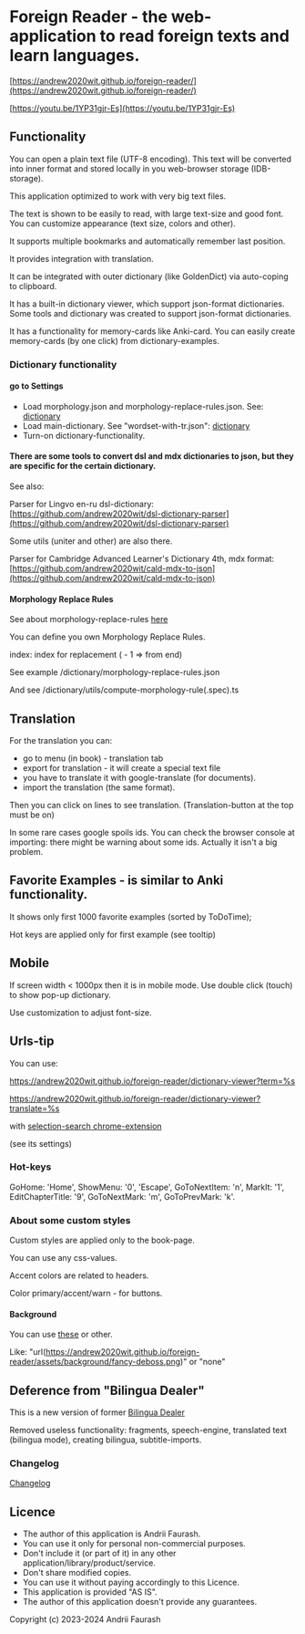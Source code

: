 # Foreign Reader - the web-application to read foreign texts and learn languages.

[https://andrew2020wit.github.io/foreign-reader/](https://andrew2020wit.github.io/foreign-reader/)

[https://youtu.be/1YP31gjr-Es](https://youtu.be/1YP31gjr-Es)

## Functionality

You can open a plain text file (UTF-8 encoding).
This text will be converted into inner format
and stored locally in you web-browser storage (IDB-storage).

This application optimized to work with very big text files.

The text is shown to be easily to read, with large text-size and good font.
You can customize appearance (text size, colors and other). 

It supports multiple bookmarks and automatically remember last position.

It provides integration with translation.

It can be integrated with outer dictionary (like GoldenDict) via auto-coping to clipboard.

It has a built-in dictionary viewer, which support json-format dictionaries.
Some tools and dictionary was created to support json-format dictionaries.

It has a functionality for memory-cards like Anki-card.
You can easily create memory-cards (by one click) from dictionary-examples.

### Dictionary functionality

#### go to Settings

- Load morphology.json and morphology-replace-rules.json. See: [dictionary](https://github.com/andrew2020wit/foreign-reader/tree/master/dictionary)
- Load main-dictionary. See "wordset-with-tr.json": [dictionary](https://github.com/andrew2020wit/foreign-reader/tree/master/dictionary)
- Turn-on dictionary-functionality.

#### There are some tools to convert dsl and mdx dictionaries to json, but they are specific for the certain dictionary.

See also:

Parser for Lingvo en-ru dsl-dictionary: [https://github.com/andrew2020wit/dsl-dictionary-parser](https://github.com/andrew2020wit/dsl-dictionary-parser)

Some utils (uniter and other) are also there.

Parser for Cambridge Advanced Learner's Dictionary 4th, mdx format: [https://github.com/andrew2020wit/cald-mdx-to-json](https://github.com/andrew2020wit/cald-mdx-to-json)

#### Morphology Replace Rules

See about morphology-replace-rules [here](https://github.com/andrew2020wit/foreign-reader/tree/master/dictionary/utils)

You can define you own Morphology Replace Rules.

index: index for replacement ( - 1 => from end)

See example /dictionary/morphology-replace-rules.json

And see /dictionary/utils/compute-morphology-rule(.spec).ts

## Translation

For the translation you can:

- go to menu (in book) - translation tab
- export for translation - it will create a special text file
- you have to translate it with google-translate (for documents).
- import the translation (the same format).

Then you can click on lines to see translation. 
(Translation-button at the top must be on)

In some rare cases google spoils ids. You can check the browser console at importing: there might be warning about some ids.
Actually it isn't a big problem. 

## Favorite Examples - is similar to Anki functionality.

It shows only first 1000 favorite examples (sorted by ToDoTime);

Hot keys are applied only for first example (see tooltip)

## Mobile

If screen width < 1000px then it is in mobile mode.
Use double click (touch) to show pop-up dictionary.

Use customization to adjust font-size.

## Urls-tip

You can use:

https://andrew2020wit.github.io/foreign-reader/dictionary-viewer?term=%s

https://andrew2020wit.github.io/foreign-reader/dictionary-viewer?translate=%s

with [selection-search chrome-extension](https://chromewebstore.google.com/detail/selection-search/gipnlpdeieaidmmeaichnddnmjmcakoe)

(see its settings)

### Hot-keys

GoHome: 'Home', ShowMenu: '0', 'Escape', GoToNextItem: 'n', MarkIt: '1',
EditChapterTitle: '9', GoToNextMark: 'm', GoToPrevMark: 'k'.

### About some custom styles

Custom styles are applied only to the book-page.

You can use any css-values.

Accent colors are related to headers.

Color primary/accent/warn - for buttons.

#### Background

You can use [these](https://github.com/andrew2020wit/foreign-reader/tree/master/docs/assets/background)
or other.

Like: "url(https://andrew2020wit.github.io/foreign-reader/assets/background/fancy-deboss.png)" or "none"

## Deference from  "Bilingua Dealer"

This is a new version of former [Bilingua Dealer](https://github.com/andrew2020wit/bilingua-dealer)

Removed useless functionality: fragments, speech-engine, translated text (bilingua mode),
creating bilingua, subtitle-imports.

### Changelog

[Changelog](https://github.com/andrew2020wit/foreign-reader/blob/master/changelog.md)

## Licence

- The author of this application is Andrii Faurash.
- You can use it only for personal non-commercial purposes.
- Don't include it (or part of it) in any other application/library/product/service.
- Don't share modified copies.
- You can use it without paying accordingly to this Licence.
- This application is provided "AS IS".
- The author of this application doesn't provide any guarantees.

Copyright (c) 2023-2024 Andrii Faurash
